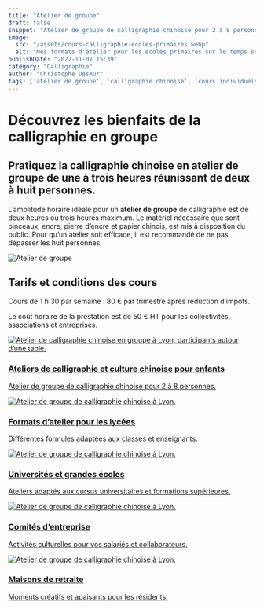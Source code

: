 ```yaml
---
title: "Atelier de groupe"
draft: false
snippet: "Atelier de groupe de calligraphie chinoise pour 2 à 8 personnes."
image:
  src: "/assets/cours-calligraphie-ecoles-primaires.webp"
  alt: "Mes formats d'atelier pour les écoles primaires sur le temps scolaire"
publishDate: "2022-11-07 15:39"
category: "Calligraphie"
author: "Christophe Desmur"
tags: ['atelier de groupe', 'calligraphie chinoise', 'cours individuels', 'pinceaux', 'encre', 'papier chinois', 'réduction d’impôts', 'collectivités', 'associations', 'entreprises']
---
```


# Découvrez les bienfaits de la calligraphie en groupe

## Pratiquez la calligraphie chinoise en **atelier de groupe** de une à trois heures réunissant de deux à huit personnes.

L’amplitude horaire idéale pour un **atelier de groupe** de calligraphie est de deux heures ou trois heures maximum. Le matériel nécessaire que sont pinceaux, encre, pierre d’encre et papier chinois, est mis à disposition du public. Pour qu’un atelier soit efficace, il est recommandé de ne pas dépasser les huit personnes.

![Atelier de groupe](/assets/atelier-de-groupe-calligraphie-lyon.webp)

## Tarifs et conditions des cours

Cours de 1 h 30 par semaine : 80 € par trimestre après réduction d’impôts.

Le coût horaire de la prestation est de 50 € HT pour les collectivités, associations et entreprises.


<div class="mt-16 grid grid-cols-1 sm:grid-cols-2 gap-6 max-w-4xl mx-auto">

  <!-- 1. Lien existant -->
  <a href="ecoles-primaires" class="group block rounded-2xl overflow-hidden shadow-md hover:shadow-xl transition">
    <img src="/assets/cours-calligraphie-ecoles-primaires.webp" alt="Atelier de calligraphie chinoise en groupe à Lyon, participants autour d’une table." class="w-full h-40 object-cover group-hover:scale-105 transition-transform duration-300" />
    <div class="p-3 bg-white text-center">
      <h3 class="text-lg font-semibold text-gray-800 group-hover:text-black">Ateliers de calligraphie et culture chinoise pour enfants</h3>
      <p class="text-sm text-gray-600 mt-1">Atelier de groupe de calligraphie chinoise pour 2 à 8 personnes.</p>
    </div>
  </a>

  <!-- 2. Formats atelier lycées -->
  <a href="/formats-atelier-pour-les-lycees" class="group block rounded-2xl overflow-hidden shadow-md hover:shadow-xl transition">
    <img src="/assets/atelier-de-groupe-calligraphie-lyon.webp" alt="Atelier de groupe de calligraphie chinoise à Lyon." class="w-full h-40 object-cover group-hover:scale-105 transition-transform duration-300" />
    <div class="p-3 bg-white text-center">
      <h3 class="text-lg font-semibold text-gray-800 group-hover:text-black">Formats d’atelier pour les lycées</h3>
      <p class="text-sm text-gray-600 mt-1">Différentes formules adaptées aux classes et enseignants.</p>
    </div>
  </a>

  <!-- 3. Universités et grandes écoles -->
  <a href="/universites-et-grandes-ecoles" class="group block rounded-2xl overflow-hidden shadow-md hover:shadow-xl transition">
    <img src="/assets/atelier-de-groupe-calligraphie-lyon.webp" alt="Atelier de groupe de calligraphie chinoise à Lyon." class="w-full h-40 object-cover group-hover:scale-105 transition-transform duration-300" />
    <div class="p-3 bg-white text-center">
      <h3 class="text-lg font-semibold text-gray-800 group-hover:text-black">Universités et grandes écoles</h3>
      <p class="text-sm text-gray-600 mt-1">Ateliers adaptés aux cursus universitaires et formations supérieures.</p>
    </div>
  </a>

  <!-- 4. Comités d’entreprise -->
  <a href="/comites-entreprise" class="group block rounded-2xl overflow-hidden shadow-md hover:shadow-xl transition">
    <img src="/assets/atelier-de-groupe-calligraphie-lyon.webp" alt="Atelier de groupe de calligraphie chinoise à Lyon." class="w-full h-40 object-cover group-hover:scale-105 transition-transform duration-300" />
    <div class="p-3 bg-white text-center">
      <h3 class="text-lg font-semibold text-gray-800 group-hover:text-black">Comités d’entreprise</h3>
      <p class="text-sm text-gray-600 mt-1">Activités culturelles pour vos salariés et collaborateurs.</p>
    </div>
  </a>

  <!-- 5. Maisons de retraite -->
  <a href="/maisons-de-retraite" class="group block rounded-2xl overflow-hidden shadow-md hover:shadow-xl transition">
    <img src="/assets/atelier-de-groupe-calligraphie-lyon.webp" alt="Atelier de groupe de calligraphie chinoise à Lyon." class="w-full h-40 object-cover group-hover:scale-105 transition-transform duration-300" />
    <div class="p-3 bg-white text-center">
      <h3 class="text-lg font-semibold text-gray-800 group-hover:text-black">Maisons de retraite</h3>
      <p class="text-sm text-gray-600 mt-1">Moments créatifs et apaisants pour les résidents.</p>
    </div>
  </a>

</div>
